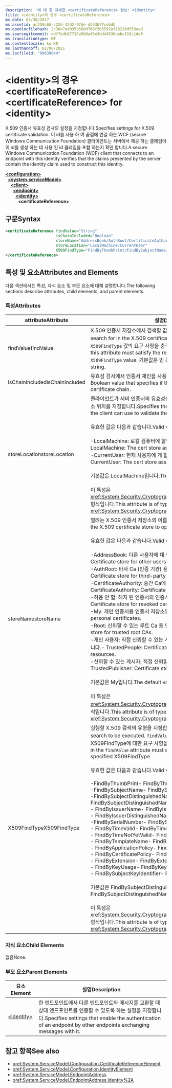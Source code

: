 ```yaml
---
description: '에 대 한 자세한 <certificateReference> 정보: <identity>'
title: <identity>의 경우 <certificateReference>
ms.date: 03/30/2017
ms.assetid: ac359c65-c22d-42d2-97de-db53b77cebdb
ms.openlocfilehash: 2c30e7ad035b560d766f3b5592af18210df53aad
ms.sourcegitcommit: ddf7edb67715a5b9a45e3dd44536dabc153c1de0
ms.translationtype: MT
ms.contentlocale: ko-KR
ms.lasthandoff: 02/06/2021
ms.locfileid: "99639044"
---
```

# <a name="certificatereference-for-identity"></a><span data-ttu-id="6ea9d-103">\<identity>의 경우 \<certificateReference></span><span class="sxs-lookup"><span data-stu-id="6ea9d-103">\<certificateReference> for \<identity></span></span>

<span data-ttu-id="6ea9d-104">X.509 인증서 유효성 검사의 설정을 지정합니다.</span><span class="sxs-lookup"><span data-stu-id="6ea9d-104">Specifies settings for X.509 certificate validation.</span></span> <span data-ttu-id="6ea9d-105">이 id를 사용 하 여 끝점에 연결 하는 WCF (secure Windows Communication Foundation) 클라이언트는 서버에서 제공 하는 클레임이이 id를 생성 하는 데 사용 된 id 클레임을 포함 하는지 확인 합니다.</span><span class="sxs-lookup"><span data-stu-id="6ea9d-105">A secure Windows Communication Foundation (WCF) client that connects to an endpoint with this identity verifies that the claims presented by the server contain the identity claim used to construct this identity.</span></span>  
  
[**\<configuration>**](../configuration-element.md)\
&nbsp;&nbsp;[**\<system.serviceModel>**](system-servicemodel.md)\
&nbsp;&nbsp;&nbsp;&nbsp;[**\<client>**](client.md)\
&nbsp;&nbsp;&nbsp;&nbsp;&nbsp;&nbsp;[**\<endpoint>**](endpoint-of-client.md)\
&nbsp;&nbsp;&nbsp;&nbsp;&nbsp;&nbsp;&nbsp;&nbsp;[**\<identity>**](identity.md)\
&nbsp;&nbsp;&nbsp;&nbsp;&nbsp;&nbsp;&nbsp;&nbsp;&nbsp;&nbsp;**\<certificateReference>**  
  
## <a name="syntax"></a><span data-ttu-id="6ea9d-106">구문</span><span class="sxs-lookup"><span data-stu-id="6ea9d-106">Syntax</span></span>  
  
```xml  
<certificateReference findValue="String"
                      isChainIncluded="Boolean"
                      storeName="AddressBook/AuthRoot/CertificateAuthority/Disallowed/My/Root/TrustedPeople/TrustedPublisher"
                      storeLocation="LocalMachine/CurrentUser"
                      X509FindType="FindByThumbPrint/FindBySubjectName/FindBySubjectDistinguishedName/FindByIssuerName/FindByIssuerDistinguishedName/FindBySerialNumber/FindByTimeValid/FindByTimeNotYetValid/FindByTemplateName/FindByApplicationPolicy/FindByCertificatePolicy/FindByExtension/FindByKeyUsage/FindBySubjectKeyIdentifier">
</certificateReference>
```  
  
## <a name="attributes-and-elements"></a><span data-ttu-id="6ea9d-107">특성 및 요소</span><span class="sxs-lookup"><span data-stu-id="6ea9d-107">Attributes and Elements</span></span>  

 <span data-ttu-id="6ea9d-108">다음 섹션에서는 특성, 자식 요소 및 부모 요소에 대해 설명합니다.</span><span class="sxs-lookup"><span data-stu-id="6ea9d-108">The following sections describe attributes, child elements, and parent elements.</span></span>  
  
### <a name="attributes"></a><span data-ttu-id="6ea9d-109">특성</span><span class="sxs-lookup"><span data-stu-id="6ea9d-109">Attributes</span></span>  
  
|<span data-ttu-id="6ea9d-110">attribute</span><span class="sxs-lookup"><span data-stu-id="6ea9d-110">Attribute</span></span>|<span data-ttu-id="6ea9d-111">설명</span><span class="sxs-lookup"><span data-stu-id="6ea9d-111">Description</span></span>|  
|---------------|-----------------|  
|<span data-ttu-id="6ea9d-112">findValue</span><span class="sxs-lookup"><span data-stu-id="6ea9d-112">findValue</span></span>|<span data-ttu-id="6ea9d-113">X.509 인증서 저장소에서 검색할 값을 지정합니다.</span><span class="sxs-lookup"><span data-stu-id="6ea9d-113">Specifies the value to search for in the X.509 certificate store.</span></span> <span data-ttu-id="6ea9d-114">이 특성에 포함된 형식은 지정된 `X509FindType` 값의 요구 사항을 충족해야 합니다.</span><span class="sxs-lookup"><span data-stu-id="6ea9d-114">The type contained in this attribute must satisfy the requirements of the specified `X509FindType` value.</span></span> <span data-ttu-id="6ea9d-115">기본값은 빈 문자열입니다.</span><span class="sxs-lookup"><span data-stu-id="6ea9d-115">The default is an empty string.</span></span>|  
|<span data-ttu-id="6ea9d-116">isChainIncluded</span><span class="sxs-lookup"><span data-stu-id="6ea9d-116">isChainIncluded</span></span>|<span data-ttu-id="6ea9d-117">유효성 검사에서 인증서 체인을 사용하는지 여부를 지정하는 부울 값입니다.</span><span class="sxs-lookup"><span data-stu-id="6ea9d-117">A Boolean value that specifies if the validation is done using a certificate chain.</span></span>|  
|<span data-ttu-id="6ea9d-118">storeLocation</span><span class="sxs-lookup"><span data-stu-id="6ea9d-118">storeLocation</span></span>|<span data-ttu-id="6ea9d-119">클라이언트가 서버 인증서의 유효성을 검사하는 데 사용할 수 있는 인증서 저장소 위치를 지정합니다.</span><span class="sxs-lookup"><span data-stu-id="6ea9d-119">Specifies the location of the certificate store that the client can use to validate the server’s certificate.</span></span><br /><br /> <span data-ttu-id="6ea9d-120">유효한 값은 다음과 같습니다.</span><span class="sxs-lookup"><span data-stu-id="6ea9d-120">Valid values include the following:</span></span><br /><br /> <span data-ttu-id="6ea9d-121">-LocalMachine: 로컬 컴퓨터에 할당 된 인증서 저장소입니다.</span><span class="sxs-lookup"><span data-stu-id="6ea9d-121">-   LocalMachine: The cert store assigned to the local machine.</span></span><br /><span data-ttu-id="6ea9d-122">-CurrentUser: 현재 사용자에 게 할당 된 인증서 저장소입니다.</span><span class="sxs-lookup"><span data-stu-id="6ea9d-122">-   CurrentUser: The cert store assigned to the current user.</span></span><br /><br /> <span data-ttu-id="6ea9d-123">기본값은 LocalMachine입니다.</span><span class="sxs-lookup"><span data-stu-id="6ea9d-123">The default value is LocalMachine.</span></span><br /><br /> <span data-ttu-id="6ea9d-124">이 특성은 <xref:System.Security.Cryptography.X509Certificates.StoreLocation> 형식입니다.</span><span class="sxs-lookup"><span data-stu-id="6ea9d-124">This attribute is of type <xref:System.Security.Cryptography.X509Certificates.StoreLocation>.</span></span>|  
|<span data-ttu-id="6ea9d-125">storeName</span><span class="sxs-lookup"><span data-stu-id="6ea9d-125">storeName</span></span>|<span data-ttu-id="6ea9d-126">열려는 X.509 인증서 저장소의 이름을 지정합니다.</span><span class="sxs-lookup"><span data-stu-id="6ea9d-126">Specifies the name of the X.509 certificate store to open.</span></span><br /><br /> <span data-ttu-id="6ea9d-127">유효한 값은 다음과 같습니다.</span><span class="sxs-lookup"><span data-stu-id="6ea9d-127">Valid values include the following:</span></span><br /><br /> <span data-ttu-id="6ea9d-128">-AddressBook: 다른 사용자에 대 한 인증서 저장소입니다.</span><span class="sxs-lookup"><span data-stu-id="6ea9d-128">-   AddressBook: Certificate store for other users.</span></span><br /><span data-ttu-id="6ea9d-129">-AuthRoot: 타사 Ca (인증 기관) 용 인증서 저장소입니다.</span><span class="sxs-lookup"><span data-stu-id="6ea9d-129">-   AuthRoot: Certificate store for third-party certification authorities (CAs).</span></span><br /><span data-ttu-id="6ea9d-130">-CertificateAuthority: 중간 Ca에 대 한 인증서 저장소입니다.</span><span class="sxs-lookup"><span data-stu-id="6ea9d-130">-   CertificateAuthority: Certificate store for intermediate CAs.</span></span><br /><span data-ttu-id="6ea9d-131">-허용 안 함: 해지 된 인증서의 인증서 저장소입니다.</span><span class="sxs-lookup"><span data-stu-id="6ea9d-131">-   Disallowed: Certificate store for revoked certificates.</span></span><br /><span data-ttu-id="6ea9d-132">-My: 개인 인증서용 인증서 저장소입니다.</span><span class="sxs-lookup"><span data-stu-id="6ea9d-132">-   My: Certificate store for personal certificates.</span></span><br /><span data-ttu-id="6ea9d-133">-Root: 신뢰할 수 있는 루트 Ca 용 인증서 저장소입니다.</span><span class="sxs-lookup"><span data-stu-id="6ea9d-133">-   Root: Certificate store for trusted root CAs.</span></span><br /><span data-ttu-id="6ea9d-134">-개인 사용자: 직접 신뢰할 수 있는 사용자 및 리소스에 대 한 인증서 저장소입니다.</span><span class="sxs-lookup"><span data-stu-id="6ea9d-134">-   TrustedPeople: Certificate store for directly trusted people and resources.</span></span><br /><span data-ttu-id="6ea9d-135">-신뢰할 수 있는 게시자: 직접 신뢰할 수 있는 게시자 용 인증서 저장소입니다.</span><span class="sxs-lookup"><span data-stu-id="6ea9d-135">-   TrustedPublisher: Certificate store for directly trusted publishers.</span></span><br /><br /> <span data-ttu-id="6ea9d-136">기본값은 My입니다.</span><span class="sxs-lookup"><span data-stu-id="6ea9d-136">The default value is My.</span></span><br /><br /> <span data-ttu-id="6ea9d-137">이 특성은 <xref:System.Security.Cryptography.X509Certificates.StoreName> 형식입니다.</span><span class="sxs-lookup"><span data-stu-id="6ea9d-137">This attribute is of type <xref:System.Security.Cryptography.X509Certificates.StoreName>.</span></span>|  
|<span data-ttu-id="6ea9d-138">X509FindType</span><span class="sxs-lookup"><span data-stu-id="6ea9d-138">X509FindType</span></span>|<span data-ttu-id="6ea9d-139">실행할 X.509 검색의 유형을 지정합니다.</span><span class="sxs-lookup"><span data-stu-id="6ea9d-139">Specifies the type of X.509 search to be executed.</span></span> <span data-ttu-id="6ea9d-140">`findValue` 특성에 포함된 형식은 지정된 X509FindType에 대한 요구 사항을 충족해야 합니다.</span><span class="sxs-lookup"><span data-stu-id="6ea9d-140">The type contained in the `findValue` attribute must satisfy the requirements of the specified X509FindType.</span></span><br /><br /> <span data-ttu-id="6ea9d-141">유효한 값은 다음과 같습니다.</span><span class="sxs-lookup"><span data-stu-id="6ea9d-141">Valid values include the following:</span></span><br /><br /> <span data-ttu-id="6ea9d-142">-FindByThumbPrint</span><span class="sxs-lookup"><span data-stu-id="6ea9d-142">-   FindByThumbPrint</span></span><br /><span data-ttu-id="6ea9d-143">-FindBySubjectName</span><span class="sxs-lookup"><span data-stu-id="6ea9d-143">-   FindBySubjectName</span></span><br /><span data-ttu-id="6ea9d-144">-FindBySubjectDistinguishedName</span><span class="sxs-lookup"><span data-stu-id="6ea9d-144">-   FindBySubjectDistinguishedName</span></span><br /><span data-ttu-id="6ea9d-145">- FindByIssuerName</span><span class="sxs-lookup"><span data-stu-id="6ea9d-145">-   FindByIssuerName</span></span><br /><span data-ttu-id="6ea9d-146">- FindByIssuerDistinguishedName</span><span class="sxs-lookup"><span data-stu-id="6ea9d-146">-   FindByIssuerDistinguishedName</span></span><br /><span data-ttu-id="6ea9d-147">-FindBySerialNumber</span><span class="sxs-lookup"><span data-stu-id="6ea9d-147">-   FindBySerialNumber</span></span><br /><span data-ttu-id="6ea9d-148">- FindByTimeValid</span><span class="sxs-lookup"><span data-stu-id="6ea9d-148">-   FindByTimeValid</span></span><br /><span data-ttu-id="6ea9d-149">- FindByTimeNotYetValid</span><span class="sxs-lookup"><span data-stu-id="6ea9d-149">-   FindByTimeNotYetValid</span></span><br /><span data-ttu-id="6ea9d-150">- FindByTemplateName</span><span class="sxs-lookup"><span data-stu-id="6ea9d-150">-   FindByTemplateName</span></span><br /><span data-ttu-id="6ea9d-151">- FindByApplicationPolicy</span><span class="sxs-lookup"><span data-stu-id="6ea9d-151">-   FindByApplicationPolicy</span></span><br /><span data-ttu-id="6ea9d-152">- FindByCertificatePolicy</span><span class="sxs-lookup"><span data-stu-id="6ea9d-152">-   FindByCertificatePolicy</span></span><br /><span data-ttu-id="6ea9d-153">- FindByExtension</span><span class="sxs-lookup"><span data-stu-id="6ea9d-153">-   FindByExtension</span></span><br /><span data-ttu-id="6ea9d-154">- FindByKeyUsage</span><span class="sxs-lookup"><span data-stu-id="6ea9d-154">-   FindByKeyUsage</span></span><br /><span data-ttu-id="6ea9d-155">- FindBySubjectKeyIdentifier</span><span class="sxs-lookup"><span data-stu-id="6ea9d-155">-   FindBySubjectKeyIdentifier</span></span><br /><br /> <span data-ttu-id="6ea9d-156">기본값은 FindBySubjectDistinguishedName입니다.</span><span class="sxs-lookup"><span data-stu-id="6ea9d-156">The default value is FindBySubjectDistinguishedName.</span></span><br /><br /> <span data-ttu-id="6ea9d-157">이 특성은 <xref:System.Security.Cryptography.X509Certificates.X509FindType> 형식입니다.</span><span class="sxs-lookup"><span data-stu-id="6ea9d-157">This attribute is of type <xref:System.Security.Cryptography.X509Certificates.X509FindType>.</span></span>|  
  
### <a name="child-elements"></a><span data-ttu-id="6ea9d-158">자식 요소</span><span class="sxs-lookup"><span data-stu-id="6ea9d-158">Child Elements</span></span>  

 <span data-ttu-id="6ea9d-159">없음</span><span class="sxs-lookup"><span data-stu-id="6ea9d-159">None.</span></span>  
  
### <a name="parent-elements"></a><span data-ttu-id="6ea9d-160">부모 요소</span><span class="sxs-lookup"><span data-stu-id="6ea9d-160">Parent Elements</span></span>  
  
|<span data-ttu-id="6ea9d-161">요소</span><span class="sxs-lookup"><span data-stu-id="6ea9d-161">Element</span></span>|<span data-ttu-id="6ea9d-162">설명</span><span class="sxs-lookup"><span data-stu-id="6ea9d-162">Description</span></span>|  
|-------------|-----------------|  
|[\<identity>](identity.md)|<span data-ttu-id="6ea9d-163">한 엔드포인트에서 다른 엔드포인트와 메시지를 교환할 때 상대 엔드포인트를 인증할 수 있도록 하는 설정을 지정합니다.</span><span class="sxs-lookup"><span data-stu-id="6ea9d-163">Specifies settings that enable the authentication of an endpoint by other endpoints exchanging messages with it.</span></span>|  
  
## <a name="see-also"></a><span data-ttu-id="6ea9d-164">참고 항목</span><span class="sxs-lookup"><span data-stu-id="6ea9d-164">See also</span></span>

- <xref:System.ServiceModel.Configuration.CertificateReferenceElement>
- <xref:System.ServiceModel.Configuration.IdentityElement>
- <xref:System.ServiceModel.EndpointAddress>
- <xref:System.ServiceModel.EndpointAddress.Identity%2A>
